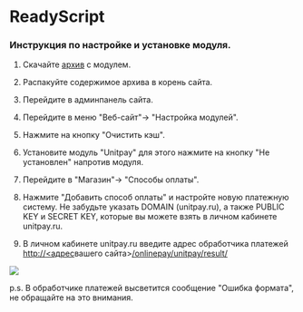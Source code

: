 # ReadyScript

### Инструкция по настройке и установке модуля.

1. Скачайте  [архив](https://github.com/unitpay/readyscript-module/archive/master.zip) с модулем.

2. Распакуйте содержимое архива в корень сайта.

3. Перейдите в админпанель сайта.

4. Перейдите в меню "Веб-сайт"-&gt; "Настройка модулей".

5. Нажмите на кнопку "Очистить кэш".

6. Установите модуль "Unitpay" для этого нажмите на кнопку "Не установлен" напротив модуля.

7. Перейдите в "Магазин"-&gt; "Способы оплаты".

8. Нажмите "Добавить способ оплаты" и настройте новую платежную систему. Не забудьте указать DOMAIN \(unitpay.ru\), а также PUBLIC KEY и SECRET KEY, которые вы можете взять в личном кабинете unitpay.ru.

9. В личном кабинете unitpay.ru введите адрес обработчика платежей  [http://](http://%20/)[&lt;адрес](http://xn--%3C-8cdug0fj/)вашего сайта&gt;[/onlinepay/unitpay/result/](http://ttestt.ru/onlinepay/unitpay/result/)

![](https://d33v4339jhl8k0.cloudfront.net/docs/assets/551a91dbe4b0221aadf24410/images/58dced772c7d3a52b42f0f2a/file-3ICMy8RBWB.png)

p.s. В обработчике платежей высветится сообщение "Ошибка формата", не обращайте на это внимания.

